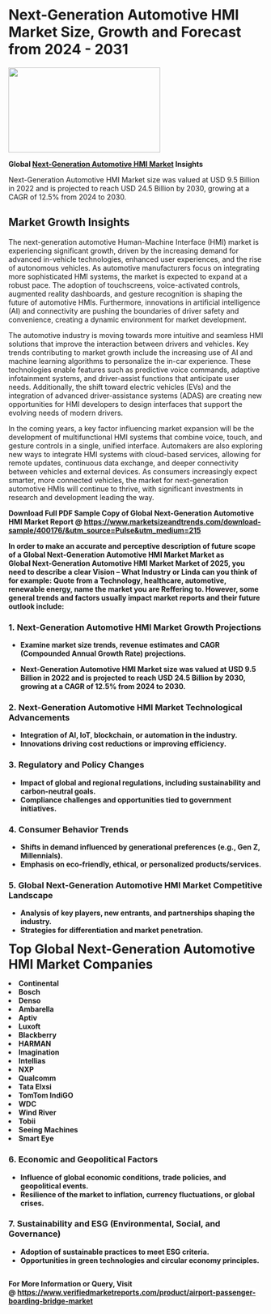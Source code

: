 <H1>Next-Generation Automotive HMI Market Size, Growth and Forecast from 2024 - 2031</H1><img class="aligncenter size-medium wp-image-584254" src="https://thirdeyenews.in/wp-content/uploads/2024/09/Global-Market-Research-300x168.jpeg" alt="" width="300" height="168" /><p><strong>Global&nbsp;<a href="https://www.marketsizeandtrends.com/download-sample/400176/&amp;utm_source=Pulse&amp;utm_medium=215">Next-Generation Automotive HMI Market</a> Insights</strong></p><p>Next-Generation Automotive HMI Market size was valued at USD 9.5 Billion in 2022 and is projected to reach USD 24.5 Billion by 2030, growing at a CAGR of 12.5% from 2024 to 2030.</p><p><h2>Market Growth Insights</h2> <p>The next-generation automotive Human-Machine Interface (HMI) market is experiencing significant growth, driven by the increasing demand for advanced in-vehicle technologies, enhanced user experiences, and the rise of autonomous vehicles. As automotive manufacturers focus on integrating more sophisticated HMI systems, the market is expected to expand at a robust pace. The adoption of touchscreens, voice-activated controls, augmented reality dashboards, and gesture recognition is shaping the future of automotive HMIs. Furthermore, innovations in artificial intelligence (AI) and connectivity are pushing the boundaries of driver safety and convenience, creating a dynamic environment for market development.</p> <p><strong></strong></p> <p>The automotive industry is moving towards more intuitive and seamless HMI solutions that improve the interaction between drivers and vehicles. Key trends contributing to market growth include the increasing use of AI and machine learning algorithms to personalize the in-car experience. These technologies enable features such as predictive voice commands, adaptive infotainment systems, and driver-assist functions that anticipate user needs. Additionally, the shift toward electric vehicles (EVs) and the integration of advanced driver-assistance systems (ADAS) are creating new opportunities for HMI developers to design interfaces that support the evolving needs of modern drivers.</p> <p>In the coming years, a key factor influencing market expansion will be the development of multifunctional HMI systems that combine voice, touch, and gesture controls in a single, unified interface. Automakers are also exploring new ways to integrate HMI systems with cloud-based services, allowing for remote updates, continuous data exchange, and deeper connectivity between vehicles and external devices. As consumers increasingly expect smarter, more connected vehicles, the market for next-generation automotive HMIs will continue to thrive, with significant investments in research and development leading the way.</p> <p><strong></p><p><span class=""><strong>Download Full PDF Sample Copy of Global Next-Generation Automotive HMI Market Report</strong> @ <a href="https://www.marketsizeandtrends.com/download-sample/400176/&amp;utm_source=Pulse&amp;utm_medium=215" target="_blank">https://www.marketsizeandtrends.com/download-sample/400176/&amp;utm_source=Pulse&amp;utm_medium=215</a></span></p><p>In order to make an accurate and perceptive description of future scope of a Global&nbsp;Next-Generation Automotive HMI Market Market as Global&nbsp;Next-Generation Automotive HMI Market Market of 2025, you need to describe a clear Vision &ndash; What Industry or Linda can you think of for example: Quote from a Technology, healthcare, automotive, renewable energy, name the market you are Reffering to. However, some general trends and factors usually impact market reports and their future outlook include:</p><h3>1.&nbsp;<strong>Next-Generation Automotive HMI Market Growth Projections</strong></h3><ul><li>Examine market size trends, revenue estimates and CAGR (Compounded Annual Growth Rate) projections.</li><li><p>Next-Generation Automotive HMI Market size was valued at USD 9.5 Billion in 2022 and is projected to reach USD 24.5 Billion by 2030, growing at a CAGR of 12.5% from 2024 to 2030.</p></li></ul><h3>2.&nbsp;<strong>Next-Generation Automotive HMI Market Technological Advancements</strong></h3><ul><li>Integration of AI, IoT, blockchain, or automation in the industry.</li><li>Innovations driving cost reductions or improving efficiency.</li></ul><h3>3.&nbsp;<strong>Regulatory and Policy Changes</strong></h3><ul><li>Impact of global and regional regulations, including sustainability and carbon-neutral goals.</li><li>Compliance challenges and opportunities tied to government initiatives.</li></ul><h3>4.&nbsp;<strong>Consumer Behavior Trends</strong></h3><ul><li>Shifts in demand influenced by generational preferences (e.g., Gen Z, Millennials).</li><li>Emphasis on eco-friendly, ethical, or personalized products/services.</li></ul><h3>5.&nbsp;<strong>Global Next-Generation Automotive HMI Market Competitive Landscape</strong></h3><ul><li>Analysis of key players, new entrants, and partnerships shaping the industry.</li><li>Strategies for differentiation and market penetration.</li></ul><p data-pm-slice="1 1 []"><span style="color: inherit; font-family: inherit; font-size: 25px;">Top Global Next-Generation Automotive HMI Market Companies</span></p><div class="" data-test-id=""><p><li>Continental</li><li> Bosch</li><li> Denso</li><li> Ambarella</li><li> Aptiv</li><li> Luxoft</li><li> Blackberry</li><li> HARMAN</li><li> Imagination</li><li> Intellias</li><li> NXP</li><li> Qualcomm</li><li> Tata Elxsi</li><li> TomTom IndiGO</li><li> WDC</li><li> Wind River</li><li> Tobii</li><li> Seeing Machines</li><li> Smart Eye</li></p></div><h3>6.&nbsp;<strong>Economic and Geopolitical Factors</strong></h3><ul><li>Influence of global economic conditions, trade policies, and geopolitical events.</li><li>Resilience of the market to inflation, currency fluctuations, or global crises.</li></ul><h3>7.&nbsp;<strong>Sustainability and ESG (Environmental, Social, and Governance)</strong></h3><ul><li>Adoption of sustainable practices to meet ESG criteria.</li><li>Opportunities in green technologies and circular economy principles.</li></ul><h2><strong style="font-size: 14px;">For More Information or Query, Visit @&nbsp;</strong><a style="background-color: #ffffff; font-size: 14px;" href="https://www.marketsizeandtrends.com/report/next-generation-automotive-hmi-market/" target="_blank">https://www.verifiedmarketreports.com/product/airport-passenger-boarding-bridge-market</a></h2>
